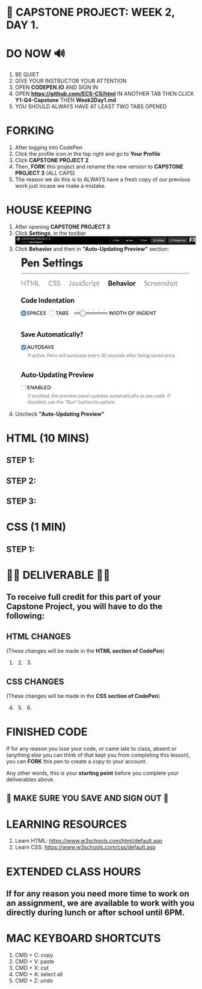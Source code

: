 # 📌 CAPSTONE PROJECT: WEEK 2, DAY 1.

# DO NOW 🔊

1.  BE QUIET
2.  GIVE YOUR INSTRUCTOR YOUR ATTENTION
3.  OPEN **CODEPEN.IO** AND SIGN IN
4.  OPEN **https://github.com/ECS-CS/html** IN ANOTHER TAB THEN CLICK **Y1-Q4-Capstone** THEN **Week2Day1.md**
5.  YOU SHOULD ALWAYS HAVE AT LEAST TWO TABS OPENED

# FORKING

1.  After logging into CodePen
2.  Click the profile icon in the top right and go to **Your Profile**
3.  Click **CAPSTONE PROJECT 2**
4.  Then, **FORK** this project and rename the new version to **CAPSTONE PROJECT 3** (ALL CAPS)
5.  The reason we do this is to ALWAYS have a fresh copy of our previous work just incase we make a mistake.

# HOUSE KEEPING

1.  After opening **CAPSTONE PROJECT 3**
2.  Click **Settings**, in the toolbar
    ![Settings](../assets/settings.png)
3.  Click **Behavior** and then in **"Auto-Updating Preview"** section:
    ![Behavior](../assets/disabled.png)
4.  Uncheck **"Auto-Updating Preview"**

# HTML (10 MINS)

## STEP 1:

## STEP 2:

## STEP 3:

# CSS (1 MIN)

## STEP 1:

# 🚨🚨 DELIVERABLE 🚨🚨

## To receive full credit for this part of your Capstone Project, you will have to do the following:

## HTML CHANGES

(These changes will be made in the **HTML section of CodePen**)

1.  2.  3.

## CSS CHANGES

(These changes will be made in the **CSS section of CodePen**)

4.  5.  6.

# FINISHED CODE

If for any reason you lose your code, or came late to class, absent or (anything else you can think of that kept you from completing this lesson), you can **FORK** this pen to create a copy to your account.

Any other words, this is your **starting point** before you complete your deliverables above.

##

## 🚨 MAKE SURE YOU SAVE AND SIGN OUT 🚨

# LEARNING RESOURCES

1.  Learn HTML: https://www.w3schools.com/html/default.asp
2.  Learn CSS: https://www.w3schools.com/css/default.asp

# EXTENDED CLASS HOURS

## If for any reason you need more time to work on an assignment, we are available to work with you directly during lunch or after school until 6PM.

# MAC KEYBOARD SHORTCUTS

1.  CMD + C: copy
2.  CMD + V: paste
3.  CMD + X: cut
4.  CMD + A: select all
5.  CMD + Z: undo
